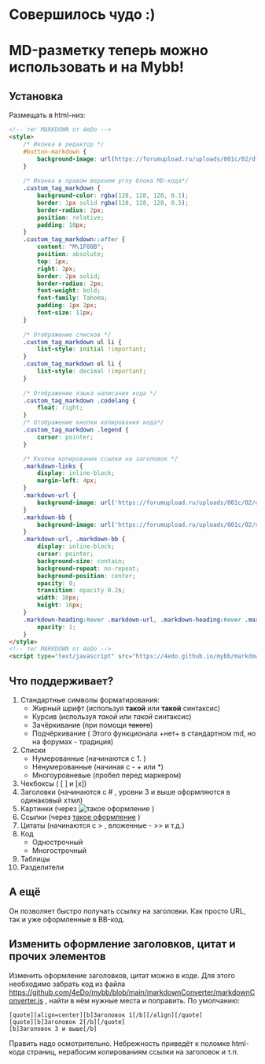 # Совершилось чудо :)
# MD-разметку теперь можно использовать и на Mybb!

## Установка
Размещать в html-низ:
```html
<!-- тег MARKDOWN от 4eDo -->
<style>
	/* Иконка в редактор */
	#button-markdown {
		background-image: url(https://forumupload.ru/uploads/001c/02/df/2/764675.png);
	}
	
	/* Иконка в правом верхнем углу блока MD-кода*/
	.custom_tag_markdown {
		background-color: rgba(128, 128, 128, 0.1);
		border: 1px solid rgba(128, 128, 128, 0.5);
		border-radius: 2px;
		position: relative;
		padding: 10px;
	}
	.custom_tag_markdown::after {
		content: "M\1F80B";
		position: absolute;
		top: 1px;
		right: 3px;
		border: 2px solid;
		border-radius: 2px;
		font-weight: bold;
		font-family: Tahoma;
		padding: 1px 2px;
		font-size: 11px;
	}
	
	/* Отображение списков */
	.custom_tag_markdown ul li {
		list-style: initial !important;
	}
	.custom_tag_markdown ol li {
		list-style: decimal !important;
	}
	
	/* Отображение языка написания кода */
	.custom_tag_markdown .codelang {
		float: right;
	}
	/* Отображение кнопки копирования кода*/
	.custom_tag_markdown .legend {
		cursor: pointer;
	}

	/* Кнопки копирования ссылки на заголовок */
	.markdown-links {
		display: inline-block;
		margin-left: 4px;
	}
	.markdown-url {
		background-image: url('https://forumupload.ru/uploads/001c/02/df/2/564049.png');
	}
	.markdown-bb {
		background-image: url('https://forumupload.ru/uploads/001c/02/df/2/442871.png');
	}
	.markdown-url, .markdown-bb {
		display: inline-block;
		cursor: pointer;
		background-size: contain;
		background-repeat: no-repeat;
		background-position: center;
		opacity: 0;
		transition: opacity 0.2s;
		width: 16px;
		height: 16px;
	}
	.markdown-heading:hover .markdown-url, .markdown-heading:hover .markdown-bb {
		opacity: 1;
	}
</style>
<!-- тег MARKDOWN от 4eDo -->
<script type="text/javascript" src="https://4edo.github.io/mybb/markdownConverter/markdownConverter.js"></script>
```

## Что поддерживает?
1. Стандартные символы форматирования:
   - Жирный шрифт (используя **такой** или __такой__ синтаксис)
   - Курсив (используя *такой* или _такой_ синтаксис)
   - Зачёркивание (при помощи ~~такого~~)
   - Подчёркивание ( Этого функционала +нет+ в стандартном md, но на форумах - традиция)
2. Списки
   - Нумерованные (начинаются с 1. )
   - Ненумерованные (начиная с - + или *)
   - Многоуровневые (пробел перед маркером)
3. Чекбоксы ( [ ] и [x])
4. Заголовки (начинаются с # , уровни 3 и выше оформляются в одинаковый хтмл)
5. Картинки (через ![такое оформление](https://github.com/4eDo/mybb/tree/main/markdownConverter#readme) )
6. Ссылки (через [такое оформление](https://github.com/4eDo/mybb/tree/main/markdownConverter#readme) )
7. Цитаты (начинаются с > , вложенные - >> и т.д.)
8. Код
   - Однострочный
   - Многострочный
9. Таблицы
10. Разделители

## А ещё
Он позволяет быстро получать ссылку на заголовки. Как просто URL, так и уже оформленные в BB-код.

## Изменить оформление заголовков, цитат и прочих элементов
Изменить оформление заголовков, цитат можно в коде. Для этого необходимо забрать код из файла https://github.com/4eDo/mybb/blob/main/markdownConverter/markdownConverter.js , найти в нём нужные места и поправить. По умолчанию:
```
[quote][align=center][b]Заголовок 1[/b][/align][/quote]
[quote][b]Заголовок 2[/b][/quote]
[b]Заголовок 3 и выше[/b]
```
Править надо осмотрительно. Небрежность приведёт к поломке html-кода страниц, нерабосим копированиям ссылки на заголовок и т.п.
